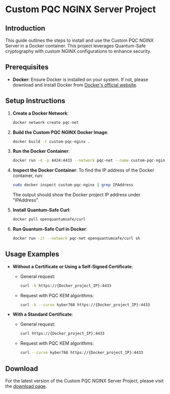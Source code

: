 # Custom PQC NGINX Server Project

## Introduction
This guide outlines the steps to install and use the Custom PQC NGINX Server in a Docker container. This project leverages Quantum-Safe cryptography with custom NGINX configurations to enhance security.

## Prerequisites
- **Docker**: Ensure Docker is installed on your system. If not, please download and install Docker from [Docker's official website](https://www.docker.com/get-started).

## Setup Instructions

1. **Create a Docker Network**:
   ```bash
   docker network create pqc-net
   ```

2. **Build the Custom PQC NGINX Docker Image**:
   ```bash
   docker build -t custom-pqc-nginx .
   ```

3. **Run the Docker Container**:
   ```bash
   docker run -d -p 4424:4433 --network pqc-net --name custom-pqc-nginx custom-pqc-nginx
   ```

4. **Inspect the Docker Container**:
   To find the IP address of the Docker container, run:
   ```bash
   sudo docker inspect custom-pqc-nginx | grep IPAddress
   ```
   The output should show the Docker project IP address under "IPAddress".

5. **Install Quantum-Safe Curl**:
   ```bash
   docker pull openquantumsafe/curl
   ```

6. **Run Quantum-Safe Curl in Docker**:
   ```bash
   docker run -it --network pqc-net openquantumsafe/curl sh
   ```

## Usage Examples

- **Without a Certificate or Using a Self-Signed Certificate**:
  - General request:
    ```bash
    curl -k https://{Docker_project_IP}:4433
    ```
  - Request with PQC KEM algorithms:
    ```bash
    curl -k --curve kyber768 https://{Docker_project_IP}:4433
    ```

- **With a Standard Certificate**:
  - General request:
    ```bash
    curl https://{Docker_project_IP}:4433
    ```
  - Request with PQC KEM algorithms:
    ```bash
    curl --curve kyber768 https://{Docker_project_IP}:4433
    ```

## Download
For the latest version of the Custom PQC NGINX Server Project, please visit the [download page](#).

